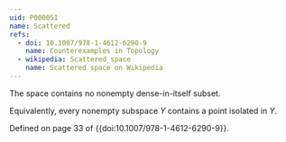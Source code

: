 ```yaml
---
uid: P000051
name: Scattered
refs:
  - doi: 10.1007/978-1-4612-6290-9
    name: Counterexamples in Topology
  - wikipedia: Scattered_space
    name: Scattered space on Wikipedia
---
```


The space contains no nonempty dense-in-itself subset.

Equivalently, every nonempty subspace $Y$ contains a point isolated in $Y$.

Defined on page 33 of {{doi:10.1007/978-1-4612-6290-9}}.
